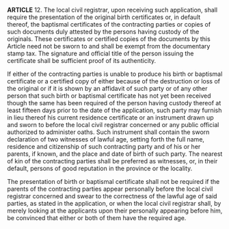 **ARTICLE** 12. The local civil registrar, upon receiving such application, shall require the presentation of the original birth certificates or, in default thereof, the baptismal certificates of the contracting parties or copies of such documents duly attested by the persons having custody of the originals. These certificates or certified copies of the documents by this Article need not be sworn to and shall be exempt from the documentary stamp tax. The signature and official title of the person issuing the certificate shall be sufficient proof of its authenticity.

If either of the contracting parties is unable to produce his birth or baptismal certificate or a certified copy of either because of the destruction or loss of the original or if it is shown by an affidavit of such party or of any other person that such birth or baptismal certificate has not yet been received though the same has been required of the person having custody thereof at least fifteen days prior to the date of the application, such party may furnish in lieu thereof his current residence certificate or an instrument drawn up and sworn to before the local civil registrar concerned or any public official authorized to administer oaths. Such instrument shall contain the sworn declaration of two witnesses of lawful age, setting forth the full name, residence and citizenship of such contracting party and of his or her parents, if known, and the place and date of birth of such party. The nearest of kin of the contracting parties shall be preferred as witnesses, or, in their default, persons of good reputation in the province or the locality.

The presentation of birth or baptismal certificate shall not be required if the parents of the contracting parties appear personally before the local civil registrar concerned and swear to the correctness of the lawful age of said parties, as stated in the application, or when the local civil registrar shall, by merely looking at the applicants upon their personally appearing before him, be convinced that either or both of them have the required age.